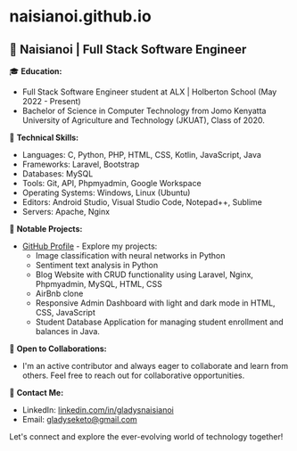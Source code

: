 # naisianoi.github.io

## 👋 Naisianoi | Full Stack Software Engineer

🎓 **Education:** 
- Full Stack Software Engineer student at ALX | Holberton School
  (May 2022 - Present)
- Bachelor of Science in Computer Technology from Jomo Kenyatta University of Agriculture and Technology (JKUAT), Class of 2020.

🚀 **Technical Skills:**
- Languages: C, Python, PHP, HTML, CSS, Kotlin, JavaScript, Java
- Frameworks: Laravel, Bootstrap
- Databases: MySQL
- Tools: Git, API, Phpmyadmin, Google Workspace
- Operating Systems: Windows, Linux (Ubuntu)
- Editors: Android Studio, Visual Studio Code, Notepad++, Sublime
- Servers: Apache, Nginx

📝 **Notable Projects:**
- [GitHub Profile](https://github.com/Naisianoi) - Explore my projects:
  - Image classification with neural networks in Python
  - Sentiment text analysis in Python
  - Blog Website with CRUD functionality using Laravel, Nginx, Phpmyadmin, MySQL, HTML, CSS
  - AirBnb clone
  - Responsive Admin Dashboard with light and dark mode in HTML, CSS, JavaScript
  - Student Database Application for managing student enrollment and balances in Java.

💼 **Open to Collaborations:**
- I'm an active contributor and always eager to collaborate and learn from others. Feel free to reach out for collaborative opportunities.

📧 **Contact Me:**
- LinkedIn: [linkedin.com/in/gladysnaisianoi](https://linkedin.com/in/gladysnaisianoi)
- Email: [gladyseketo@gmail.com](mailto:gladyseketo@gmail.com)

Let's connect and explore the ever-evolving world of technology together!
